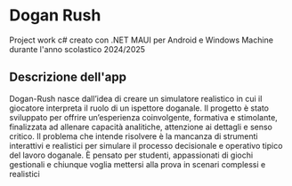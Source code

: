 # Dogan Rush 

Project work c# creato con .NET MAUI per Android e Windows Machine durante l'anno scolastico 2024/2025

## Descrizione dell'app
Dogan-Rush nasce dall’idea di creare un simulatore realistico in cui il giocatore interpreta il ruolo di un ispettore doganale. Il progetto è stato sviluppato per offrire un’esperienza coinvolgente, formativa e stimolante, finalizzata ad allenare capacità analitiche, attenzione ai dettagli e senso critico.
 Il problema che intende risolvere è la mancanza di strumenti interattivi e realistici per simulare il processo decisionale e operativo tipico del lavoro doganale. È pensato per studenti, appassionati di giochi gestionali e chiunque voglia mettersi alla prova in scenari complessi e realistici
